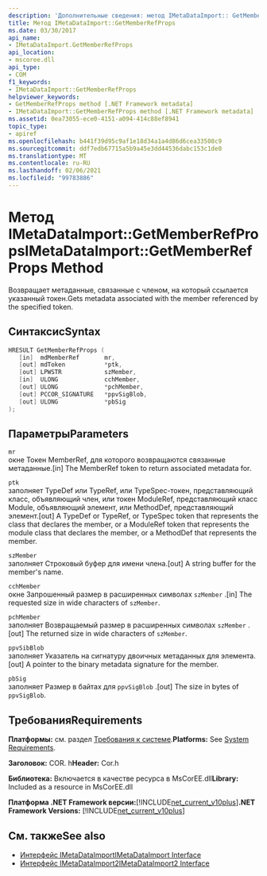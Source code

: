 ```yaml
---
description: 'Дополнительные сведения: метод IMetaDataImport:: GetMemberRefProps'
title: Метод IMetaDataImport::GetMemberRefProps
ms.date: 03/30/2017
api_name:
- IMetaDataImport.GetMemberRefProps
api_location:
- mscoree.dll
api_type:
- COM
f1_keywords:
- IMetaDataImport::GetMemberRefProps
helpviewer_keywords:
- GetMemberRefProps method [.NET Framework metadata]
- IMetaDataImport::GetMemberRefProps method [.NET Framework metadata]
ms.assetid: 0ea73055-ece0-4151-a094-414c88ef8941
topic_type:
- apiref
ms.openlocfilehash: b441f39d95c9af1e18d34a1a4d86d6cea33508c9
ms.sourcegitcommit: ddf7edb67715a5b9a45e3dd44536dabc153c1de0
ms.translationtype: MT
ms.contentlocale: ru-RU
ms.lasthandoff: 02/06/2021
ms.locfileid: "99783886"
---
```

# <a name="imetadataimportgetmemberrefprops-method"></a><span data-ttu-id="19c09-103">Метод IMetaDataImport::GetMemberRefProps</span><span class="sxs-lookup"><span data-stu-id="19c09-103">IMetaDataImport::GetMemberRefProps Method</span></span>

<span data-ttu-id="19c09-104">Возвращает метаданные, связанные с членом, на который ссылается указанный токен.</span><span class="sxs-lookup"><span data-stu-id="19c09-104">Gets metadata associated with the member referenced by the specified token.</span></span>  
  
## <a name="syntax"></a><span data-ttu-id="19c09-105">Синтаксис</span><span class="sxs-lookup"><span data-stu-id="19c09-105">Syntax</span></span>  
  
```cpp  
HRESULT GetMemberRefProps (  
   [in]  mdMemberRef       mr,
   [out] mdToken           *ptk,
   [out] LPWSTR            szMember,
   [in]  ULONG             cchMember,
   [out] ULONG             *pchMember,
   [out] PCCOR_SIGNATURE   *ppvSigBlob,
   [out] ULONG             *pbSig
);  
```  
  
## <a name="parameters"></a><span data-ttu-id="19c09-106">Параметры</span><span class="sxs-lookup"><span data-stu-id="19c09-106">Parameters</span></span>  

 `mr`  
 <span data-ttu-id="19c09-107">окне Токен MemberRef, для которого возвращаются связанные метаданные.</span><span class="sxs-lookup"><span data-stu-id="19c09-107">[in] The MemberRef token to return associated metadata for.</span></span>  
  
 `ptk`  
 <span data-ttu-id="19c09-108">заполняет TypeDef или TypeRef, или TypeSpec-токен, представляющий класс, объявляющий член, или токен ModuleRef, представляющий класс Module, объявляющий элемент, или MethodDef, представляющий элемент.</span><span class="sxs-lookup"><span data-stu-id="19c09-108">[out] A TypeDef or TypeRef, or TypeSpec token that represents the class that declares the member, or a ModuleRef token that represents the module class that declares the member, or a MethodDef that represents the member.</span></span>  
  
 `szMember`  
 <span data-ttu-id="19c09-109">заполняет Строковый буфер для имени члена.</span><span class="sxs-lookup"><span data-stu-id="19c09-109">[out] A string buffer for the member's name.</span></span>  
  
 `cchMember`  
 <span data-ttu-id="19c09-110">окне Запрошенный размер в расширенных символах `szMember` .</span><span class="sxs-lookup"><span data-stu-id="19c09-110">[in] The requested size in wide characters of `szMember`.</span></span>  
  
 `pchMember`  
 <span data-ttu-id="19c09-111">заполняет Возвращаемый размер в расширенных символах `szMember` .</span><span class="sxs-lookup"><span data-stu-id="19c09-111">[out] The returned size in wide characters of `szMember`.</span></span>  
  
 `ppvSibBlob`  
 <span data-ttu-id="19c09-112">заполняет Указатель на сигнатуру двоичных метаданных для элемента.</span><span class="sxs-lookup"><span data-stu-id="19c09-112">[out] A pointer to the binary metadata signature for the member.</span></span>  
  
 `pbSig`  
 <span data-ttu-id="19c09-113">заполняет Размер в байтах для `ppvSigBlob` .</span><span class="sxs-lookup"><span data-stu-id="19c09-113">[out] The size in bytes of `ppvSigBlob`.</span></span>  
  
## <a name="requirements"></a><span data-ttu-id="19c09-114">Требования</span><span class="sxs-lookup"><span data-stu-id="19c09-114">Requirements</span></span>  

 <span data-ttu-id="19c09-115">**Платформы:** см. раздел [Требования к системе](../../get-started/system-requirements.md).</span><span class="sxs-lookup"><span data-stu-id="19c09-115">**Platforms:** See [System Requirements](../../get-started/system-requirements.md).</span></span>  
  
 <span data-ttu-id="19c09-116">**Заголовок:** COR. h</span><span class="sxs-lookup"><span data-stu-id="19c09-116">**Header:** Cor.h</span></span>  
  
 <span data-ttu-id="19c09-117">**Библиотека:** Включается в качестве ресурса в MsCorEE.dll</span><span class="sxs-lookup"><span data-stu-id="19c09-117">**Library:** Included as a resource in MsCorEE.dll</span></span>  
  
 <span data-ttu-id="19c09-118">**Платформа .NET Framework версии:**[!INCLUDE[net_current_v10plus](../../../../includes/net-current-v10plus-md.md)]</span><span class="sxs-lookup"><span data-stu-id="19c09-118">**.NET Framework Versions:** [!INCLUDE[net_current_v10plus](../../../../includes/net-current-v10plus-md.md)]</span></span>  
  
## <a name="see-also"></a><span data-ttu-id="19c09-119">См. также</span><span class="sxs-lookup"><span data-stu-id="19c09-119">See also</span></span>

- [<span data-ttu-id="19c09-120">Интерфейс IMetaDataImport</span><span class="sxs-lookup"><span data-stu-id="19c09-120">IMetaDataImport Interface</span></span>](imetadataimport-interface.md)
- [<span data-ttu-id="19c09-121">Интерфейс IMetaDataImport2</span><span class="sxs-lookup"><span data-stu-id="19c09-121">IMetaDataImport2 Interface</span></span>](imetadataimport2-interface.md)
